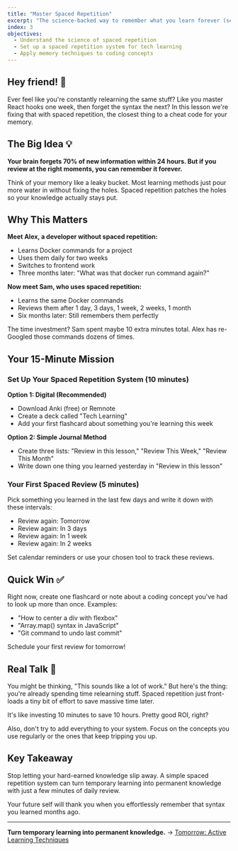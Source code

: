 ```yaml
---
title: "Master Spaced Repetition"
excerpt: "The science-backed way to remember what you learn forever (seriously!)"
index: 3
objectives:
  - Understand the science of spaced repetition
  - Set up a spaced repetition system for tech learning
  - Apply memory techniques to coding concepts
---
```


## Hey friend! 👋

Ever feel like you're constantly relearning the same stuff? Like you master
React hooks one week, then forget the syntax the next? In this lesson we're
fixing that with spaced repetition, the closest thing to a cheat code for your
memory.

## The Big Idea 💡

**Your brain forgets 70% of new information within 24 hours. But if you review
at the right moments, you can remember it forever.**

Think of your memory like a leaky bucket. Most learning methods just pour more
water in without fixing the holes. Spaced repetition patches the holes so your
knowledge actually stays put.

## Why This Matters

**Meet Alex, a developer without spaced repetition:**

- Learns Docker commands for a project
- Uses them daily for two weeks
- Switches to frontend work
- Three months later: "What was that docker run command again?"

**Now meet Sam, who uses spaced repetition:**

- Learns the same Docker commands
- Reviews them after 1 day, 3 days, 1 week, 2 weeks, 1 month
- Six months later: Still remembers them perfectly

The time investment? Sam spent maybe 10 extra minutes total. Alex has re-Googled
those commands dozens of times.

## Your 15-Minute Mission

### Set Up Your Spaced Repetition System (10 minutes)

**Option 1: Digital (Recommended)**

- Download Anki (free) or Remnote
- Create a deck called "Tech Learning"
- Add your first flashcard about something you're learning this week

**Option 2: Simple Journal Method**

- Create three lists: "Review in this lesson," "Review This Week," "Review This
  Month"
- Write down one thing you learned yesterday in "Review in this lesson"

### Your First Spaced Review (5 minutes)

Pick something you learned in the last few days and write it down with these
intervals:

- Review again: Tomorrow
- Review again: In 3 days
- Review again: In 1 week
- Review again: In 2 weeks

Set calendar reminders or use your chosen tool to track these reviews.

## Quick Win ✅

Right now, create one flashcard or note about a coding concept you've had to
look up more than once. Examples:

- "How to center a div with flexbox"
- "Array.map() syntax in JavaScript"
- "Git command to undo last commit"

Schedule your first review for tomorrow!

## Real Talk 💬

You might be thinking, "This sounds like a lot of work." But here's the thing:
you're already spending time relearning stuff. Spaced repetition just
front-loads a tiny bit of effort to save massive time later.

It's like investing 10 minutes to save 10 hours. Pretty good ROI, right?

Also, don't try to add everything to your system. Focus on the concepts you use
regularly or the ones that keep tripping you up.

## Key Takeaway

Stop letting your hard-earned knowledge slip away. A simple spaced repetition
system can turn temporary learning into permanent knowledge with just a few
minutes of daily review.

Your future self will thank you when you effortlessly remember that syntax you
learned months ago.

---

**Turn temporary learning into permanent knowledge.** →
[Tomorrow: Active Learning Techniques](./04-active-learning)
